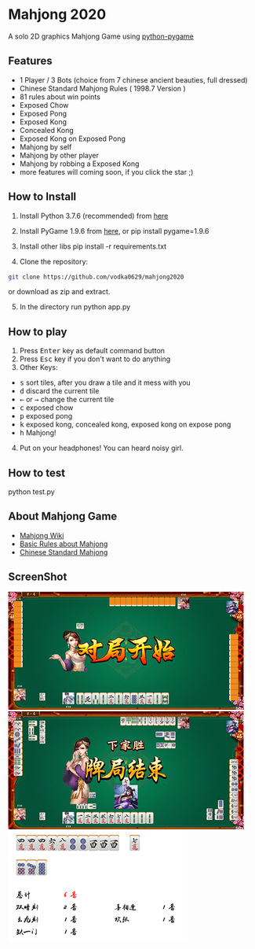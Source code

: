 Mahjong 2020
===============
A solo 2D graphics Mahjong Game using [python-pygame][pygame]

Features
---------------------------
- 1 Player / 3 Bots (choice from 7 chinese ancient beauties, full dressed)
- Chinese Standard Mahjong Rules ( 1998.7 Version )
- 81 rules about win points
- Exposed Chow
- Exposed Pong
- Exposed Kong
- Concealed Kong
- Exposed Kong on Exposed Pong
- Mahjong by self
- Mahjong by other player
- Mahjong by robbing a Exposed Kong
- more features will coming soon, if you click the star ;)



How to Install 
---------------------------

1. Install Python 3.7.6 (recommended) from [here](https://www.python.org/download/releases/)

2. Install PyGame 1.9.6
from [here](http://www.pygame.org/download.shtml),
or pip install pygame=1.9.6

3. Install other libs
pip install -r requirements.txt

4. Clone the repository:
```bash
git clone https://github.com/vodka0629/mahjong2020
```
or download as zip and extract.

5. In the directory run
python app.py

How to play
-------------
1. Press <kbd>Enter</kbd> key as default command button
2. Press <kbd>Esc</kbd> key if you don't want to do anything
3. Other Keys:
- <kbd>s</kbd> sort tiles, after you draw a tile and it mess with you
- <kbd>d</kbd> discard the current tile
- <kbd>&larr;</kbd> or <kbd>&rarr;</kbd> change the current tile
- <kbd>c</kbd> exposed chow
- <kbd>p</kbd> exposed pong
- <kbd>k</kbd> exposed kong, concealed kong, exposed kong on expose pong
- <kbd>h</kbd> Mahjong!
4. Put on your headphones! You can heard noisy girl.

How to test
-------------
python test.py


About Mahjong Game
-------------

- [Mahjong Wiki](https://en.wikipedia.org/wiki/Mahjong)
- [Basic Rules about Mahjong](https://corp.mahjongclub.com/basic-rules)
- [Chinese Standard Mahjong](https://baike.baidu.com/item/%E5%9B%BD%E6%A0%87%E9%BA%BB%E5%B0%86/1287558)


ScreenShot
----------

![Screen Shot 01](screenshot_01.png)
![Screen Shot 02](screenshot_02.png)
![Screen Shot 03](screenshot_03.png)

[pygame]: http://www.pygame.org